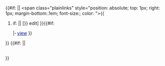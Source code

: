 <div style="clear: both; <!--
         -->position: relative; <!--
         -->border: {{{border-type|solid}}} {{{titleborder|{{{border|#ababab}}}}}}; <!--
         -->border-width: {{{border-top|{{{border-width|1}}}}}}px {{{border-width|1}}}px 0; <!--
         -->background: {{{titlebackground|#bcbcbc}}};<!--
         --> color: {{{titleforeground|#000}}}; <!--
         -->padding: .1em;<!--
         -->text-align: {{{title-align|center}}};<!--
         -->margin-bottom: 0px;<!--
         -->">

{{\#if:  || \<span class="plainlinks" style="position: absolute; top:
1px; right: 1px; margin-bottom:.1em; font-size:; color: "\>{{

1.  if:  || \[}}
    <span style="color: {{{titleforeground|#000}}}">edit</span>\] }}{{\#if:
    
    |**·** [<font color="{{{titleforeground|black}}}">view</font>](:{{{viewpage}}}.md "wikilink") }} 

</span>}} {{\#if: 
|<span style="font-size:{{{title-font-size|100%}}}; font-weight:bold; margin: 0; padding:0; padding-bottom:.1em; color:{{{titleforeground|#000}}};{{{extra|}}}"></span>|

<h2 style="font-size:{{{title-font-size|100%}}}; font-weight:bold; border: none; margin: 0; padding:0; padding-bottom:.1em; color:{{{titleforeground|#000}}};{{{extra|}}}">

</h2>

}}

</div>

<div style="display:block; border: {{{border-width|1}}}px solid {{{border|#ababab}}}; <!--
         -->border-top-width: {{{border-top|1}}}px; <!--
         -->vertical-align: top;<!--
         -->background: {{{background|#fefeef}}};<!--
         -->opacity: {{{background-opacity|1}}};<!--
         --> color: {{{foreground|#000}}}; <!--
         -->text-align: {{{text-align|left}}};<!--
         --> margin: 0 0 10px; <!--
         -->padding: {{{padding|1em}}};<!--
         -->padding-top: {{{padding-top|.3em;}}}">

<noinclude> 

</noinclude>
